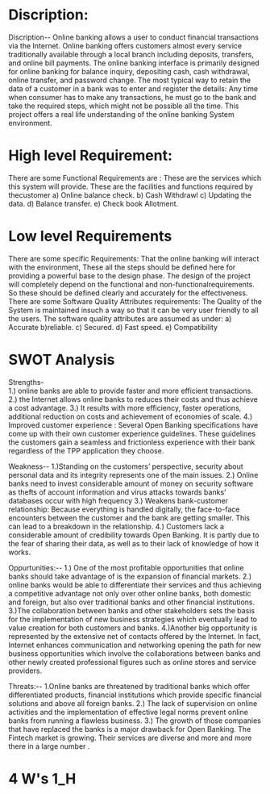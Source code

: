 # Discription: 
Discription-- Online banking allows a user to conduct financial transactions via the Internet. Online banking offers customers almost every service traditionally available through a local branch including deposits, transfers, and online bill payments. The online banking interface is primarily designed for online banking for balance inquiry, depositing cash, cash withdrawal, online transfer, and password change. The most typical way to retain the data of a customer in a bank was to enter and register the details: Any time when consumer has to make any transactions, he must go to the bank and take the required steps, which might not be possible all the time. This project offers a real life understanding of the online banking System environment.
# High level Requirement:
 There are some Functional Requirements are :
These are the services which this system will provide. 
These are the facilities and functions required by thecustomer
a) Online balance check.
b) Cash Withdrawl
c) Updating the data.
d) Balance transfer.
e) Check book Allotment.
# Low level Requirements 
  There are some specific Requirements:
  That the online banking will interact with the environment,  These all the steps should be defined here for providing a powerful base to the design phase. The design of the project will completely depend on the functional and non-functionalrequirements. So these should be defined clearly and accurately for the effectiveness.
  There are some Software Quality Attributes requirements:
The Quality of the System is maintained insuch a way so that it can be very user friendly to all the users.
The software quality attributes are assumed as under:
a) Accurate 
b)reliable.
c) Secured.
d) Fast speed.
e) Compatibility

# SWOT Analysis 

Strengths-  
1.) online banks are able to provide faster and more efficient transactions.
2.) the Internet allows online banks to reduces their costs and thus achieve a cost
advantage.
3.) It results with  more efficiency, faster operations, additional
reduction on costs and achievement of economies of scale.
4.)  Improved customer experience : Several Open Banking specifications have come up with their own customer experience guidelines. These guidelines the customers gain a seamless and frictionless experience with their bank regardless of the TPP application they choose.

Weakness--
1.)Standing on the customers’ perspective, security about personal data and its integrity represents one of
the main issues. 
2.) Online banks need to invest considerable amount of money on security software as thefts of account information and virus attacks towards banks’ databases occur with high frequency
3.) Weakens bank-customer relationship: Because everything is handled digitally, the face-to-face encounters between the customer and the bank are getting smaller. This can lead to a breakdown in the relationship.
4.)  Customers lack a considerable amount of credibility towards Open Banking. It is partly due to the fear of sharing their data, as well as to their lack of knowledge of how it works.

Oppurtunities:--
1.) One of the most profitable opportunities that online banks should take
advantage of is the expansion of financial markets. 
2.) online banks would be able to differentiate their services and thus achieving a competitive advantage not only over other online banks, both domestic and foreign, but also over traditional banks and other financial institutions.
3.)The collaboration between banks and other stakeholders sets the
basis for the implementation of new business strategies which eventually lead
to value creation for both customers and banks.
4.)Another big opportunity is represented by the extensive net of contacts
offered by the Internet. In fact, Internet enhances
communication and networking opening the path for new business
opportunities which involve the collaborations between banks and other newly created professional figures such as online stores and service providers. 

Threats:--
1.Online banks are threatened by traditional banks which offer
differentiated products, financial institutions which provide specific financial
solutions and above all foreign banks. 
2.) The lack of supervision on online activities and the implementation of effective legal norms prevent online banks from running a flawless business.
3.)  The growth of those companies that have replaced the banks is a major drawback for Open Banking. The Fintech market is growing. Their services are diverse and more and more there in a large number .
 # 4 W's 1_H
 

